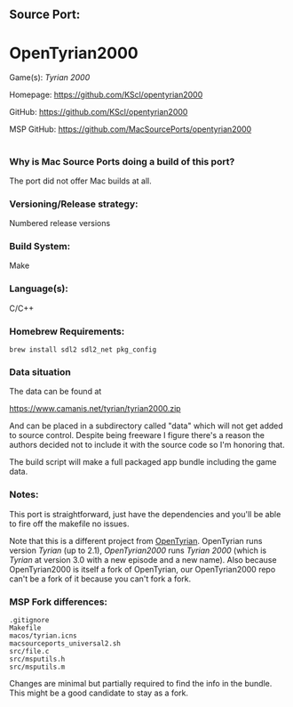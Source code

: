 ## Source Port:
# OpenTyrian2000

Game(s): *Tyrian 2000*

Homepage: https://github.com/KScl/opentyrian2000

GitHub: https://github.com/KScl/opentyrian2000

MSP GitHub: https://github.com/MacSourcePorts/opentyrian2000

#
### Why is Mac Source Ports doing a build of this port?
The port did not offer Mac builds at all.

### Versioning/Release strategy:
Numbered release versions

### Build System: 
Make

### Language(s):
C/C++

### Homebrew Requirements:

```
brew install sdl2 sdl2_net pkg_config
```
### Data situation
The data can be found at

https://www.camanis.net/tyrian/tyrian2000.zip

And can be placed in a subdirectory called "data" which will not get added to source control. Despite being freeware I figure there's a reason the authors decided not to include it with the source code so I'm honoring that. 

The build script will make a full packaged app bundle including the game data.

### Notes:
This port is straightforward, just have the dependencies and you'll be able to fire off the makefile no issues.

Note that this is a different project from [OpenTyrian](OpenTyrian.md). OpenTyrian runs version *Tyrian* (up to 2.1), *OpenTyrian2000* runs *Tyrian 2000* (which is *Tyrian* at version 3.0 with a new episode and a new name). Also because OpenTyrian2000 is itself a fork of OpenTyrian, our OpenTyrian2000 repo can't be a fork of it because you can't fork a fork. 

### MSP Fork differences:
```
.gitignore
Makefile
macos/tyrian.icns
macsourceports_universal2.sh
src/file.c
src/msputils.h
src/msputils.m
```

Changes are minimal but partially required to find the info in the bundle. This might be a good candidate to stay as a fork.
